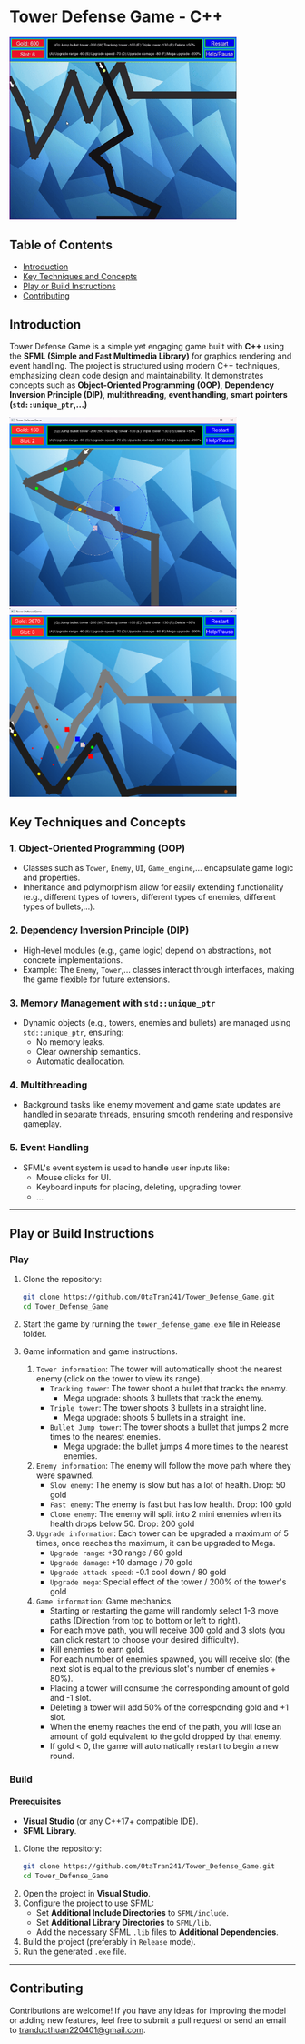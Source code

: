 
# **Tower Defense Game - C++**
<img src="./images/GamePlay.gif" style="width:400px;"/>

## Table of Contents

- [Introduction](#introduction)
- [Key Techniques and Concepts](#Key-Techniques-and-Concepts)
- [Play or Build Instructions](#Play-or-Build-Instructions)
- [Contributing](#Contributing)

## **Introduction**
Tower Defense Game is a simple yet engaging game built with **C++** using the **SFML (Simple and Fast Multimedia Library)** for graphics rendering and event handling. The project is structured using modern C++ techniques, emphasizing clean code design and maintainability. It demonstrates concepts such as **Object-Oriented Programming (OOP)**, **Dependency Inversion Principle (DIP)**, **multithreading**, **event handling**, **smart pointers (`std::unique_ptr`,...)**

<img src="./images/InGame1.png" style="width:400px;"/> <img src="./images/InGame2.png" style="width:400px;"/>  

## **Key Techniques and Concepts**
### **1. Object-Oriented Programming (OOP)**
- Classes such as `Tower`, `Enemy`, `UI`, `Game_engine`,... encapsulate game logic and properties.
- Inheritance and polymorphism allow for easily extending functionality (e.g., different types of towers, different types of enemies, different types of bullets,...).

### **2. Dependency Inversion Principle (DIP)**
- High-level modules (e.g., game logic) depend on abstractions, not concrete implementations.
- Example: The `Enemy`, `Tower`,... classes interact through interfaces, making the game flexible for future extensions.

### **3. Memory Management with `std::unique_ptr`**
- Dynamic objects (e.g., towers, enemies and bullets) are managed using `std::unique_ptr`, ensuring:
  - No memory leaks.
  - Clear ownership semantics.
  - Automatic deallocation.

### **4. Multithreading**
- Background tasks like enemy movement and game state updates are handled in separate threads, ensuring smooth rendering and responsive gameplay.

### **5. Event Handling**
- SFML's event system is used to handle user inputs like:
  - Mouse clicks for UI.
  - Keyboard inputs for placing, deleting, upgrading tower.
  - ...

---

## **Play or Build Instructions**

### **Play**
1. Clone the repository:
   ```bash
   git clone https://github.com/OtaTran241/Tower_Defense_Game.git
   cd Tower_Defense_Game
   ```
   
2. Start the game by running the `tower_defense_game.exe` file in Release folder.
3. Game information and game instructions.
   1. `Tower information`: The tower will automatically shoot the nearest enemy (click on the tower to view its range).
      + `Tracking tower`: The tower shoot a bullet that tracks the enemy.
        - Mega upgrade: shoots 3 bullets that track the enemy.
      + `Triple tower`: The tower shoots 3 bullets in a straight line.
        - Mega upgrade: shoots 5 bullets in a straight line.
      + `Bullet Jump tower`: The tower shoots a bullet that jumps 2 more times to the nearest enemies.
        - Mega upgrade: the bullet jumps 4 more times to the nearest enemies.
   2. `Enemy information`: The enemy will follow the move path where they were spawned.
      + `Slow enemy`: The enemy is slow but has a lot of health. Drop: 50 gold
      + `Fast enemy`: The enemy is fast but has low health. Drop: 100 gold
      + `Clone enemy`: The enemy will split into 2 mini enemies when its health drops below 50. Drop: 200 gold
   3. `Upgrade information`: Each tower can be upgraded a maximum of 5 times, once reaches the maximum, it can be upgraded to Mega.
      + `Upgrade range`: +30 range / 60 gold
      + `Upgrade damage`: +10 damage / 70 gold
      + `Upgrade attack speed`: -0.1 cool down / 80 gold
      + `Upgrade mega`: Special effect of the tower / 200% of the tower's gold
   4. `Game information`: Game mechanics.
      + Starting or restarting the game will randomly select 1-3 move paths (Direction from top to bottom or left to right).
      + For each move path, you will receive 300 gold and 3 slots (you can click restart to choose your desired difficulty).
      + Kill enemies to earn gold.
      + For each number of enemies spawned, you will receive slot (the next slot is equal to the previous slot's number of enemies + 80%).
      + Placing a tower will consume the corresponding amount of gold and -1 slot.
      + Deleting a tower will add 50% of the corresponding gold and +1 slot.
      + When the enemy reaches the end of the path, you will lose an amount of gold equivalent to the gold dropped by that enemy.
      + If gold < 0, the game will automatically restart to begin a new round.

### **Build**
#### **Prerequisites**
- **Visual Studio** (or any C++17+ compatible IDE).
- **SFML Library**.

1. Clone the repository:
   ```bash
   git clone https://github.com/OtaTran241/Tower_Defense_Game.git
   cd Tower_Defense_Game
   ```
2. Open the project in **Visual Studio**.
3. Configure the project to use SFML:
   - Set **Additional Include Directories** to `SFML/include`.
   - Set **Additional Library Directories** to `SFML/lib`.
   - Add the necessary SFML `.lib` files to **Additional Dependencies**.
4. Build the project (preferably in `Release` mode).
5. Run the generated `.exe` file.

---

## Contributing
Contributions are welcome! If you have any ideas for improving the model or adding new features, feel free to submit a pull request or send an email to [tranducthuan220401@gmail.com](mailto:tranducthuan220401@gmail.com).
